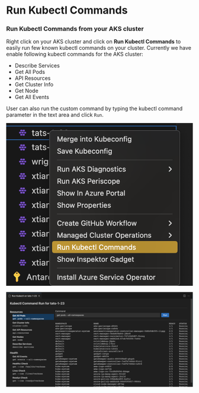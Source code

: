 # Run Kubectl Commands

### Run Kubectl Commands from your AKS cluster

Right click on your AKS cluster and click on **Run Kubectl Commands** to easily run few known kubectl commands on your cluster. Currently we have enable following kubectl commands for the AKS cluster:

- Describe Services
- Get All Pods
- API Resources
- Get Cluster Info
- Get Node
- Get All Events

User can also run the custom command by typing the kubectl command parameter in the text area and click `Run`.

![Kubectl commad](../resources/right-click-menu-kubectl.png)

![Kubectl command panel](../resources/kubectl-command-panel.png)